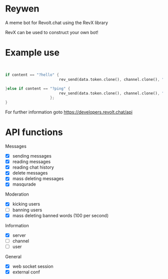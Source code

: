 # Reywen 
A meme bot for Revolt.chat using the RevX library

RevX can be used to construct your own bot!

# Example use

```rust


if content == "?hello" {
                        rev_send(data.token.clone(), channel.clone(), "world!".to_string());

}else if content == "?ping" {
                        rev_send(data.token.clone(), channel.clone(), "Pong!!".to_string());
                    };
}

```   
For further information goto 
https://developers.revolt.chat/api


# API functions

Messages
- [x] sending messages
- [x] reading messages
- [x] reading chat history
- [x] delete messages
- [x] mass deleting messages
- [X] masqurade

Moderation
- [x] kicking users
- [ ] banning users
- [x] mass deleting banned words (100 per second)

Information
- [x] server
- [ ] channel
- [ ] user

General
- [x] web socket session
- [x] external conf
